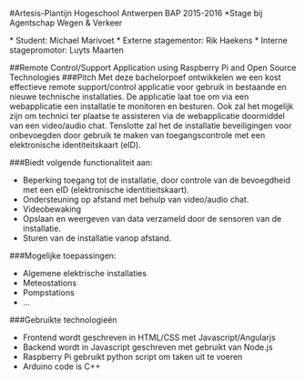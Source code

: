 #Artesis-Plantijn Hogeschool Antwerpen BAP 2015-2016
*Stage bij <!--Stage--> Agentschap Wegen & Verkeer<!--Stage End-->
<!--Voornaam-->* Student: Michael<!--Voornaam End--> <!--Naam-->Marivoet<!--Naam End-->
<!--The End-->* Externe stagementor: Rik Haekens<!--The End-->
<!--Promotor-->* Interne stagepromotor: Luyts Maarten<!--Promotor End-->

##Remote Control/Support Application using Raspberry Pi and Open Source Technologies
###Pitch
Met deze bachelorpoef ontwikkelen we een kost effectieve remote support/control applicatie voor gebruik in bestaande en nieuwe technische installaties.
De applicatie laat toe om via een webapplicatie een installatie te monitoren en besturen. Ook zal het mogelijk zijn om
technici ter plaatse te assisteren via de webapplicatie doormiddel van een video/audio chat. Tenslotte zal het de installatie
beveiligingen voor onbevoegden door gebruik te maken van toegangscontrole met een elektronische identiteitskaart (eID).

###Biedt volgende functionaliteit aan:
* Beperking toegang tot de installatie, door controle van de bevoegdheid met een eID (elektronische identitieitskaart).
* Ondersteuning op afstand met behulp van video/audio chat.
* Videobewaking
* Opslaan en weergeven van data verzameld door de sensoren van de installatie.
* Sturen van de installatie vanop afstand.

###Mogelijke toepassingen:
* Algemene elektrische installaties
* Meteostations
* Pompstations
* ...

###Gebruikte technologieën
* Frontend wordt geschreven in HTML/CSS met Javascript/Angularjs
* Backend wordt in Javascript geschreven met gebruikt van Node.js
* Raspberry Pi gebruikt python script om taken uit te voeren
* Arduino code is C++

